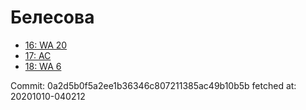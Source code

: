 # Белесова
- [16: WA 20](16.md)
- [17: AC](17.md)
- [18: WA 6](18.md)

Commit: 0a2d5b0f5a2ee1b36346c807211385ac49b10b5b
 fetched at: 20201010-040212
